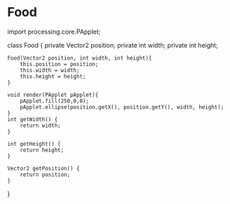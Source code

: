 # Food
import processing.core.PApplet;

class Food {
    private Vector2 position;
    private int width;
    private int height;

    Food(Vector2 position, int width, int height){
        this.position = position;
        this.width = width;
        this.height = height;
    }

    void render(PApplet pApplet){
        pApplet.fill(250,0,0);
        pApplet.ellipse(position.getX(), position.getY(), width, height);
    }
    int getWidth() {
        return width;
    }

    int getHeight() {
        return height;
    }

    Vector2 getPosition() {
        return position;
    }


}

